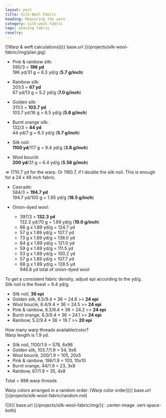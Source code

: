 ```yaml
---
layout: post
title: Silk-Wool Fabric
heading: Measuring the yarn
category: silk-wool-fabric
tags: weaving fabric
ravelry: 
---
```

![Warp & weft calculations]({{ base.url }}/projects/silk-wool-fabric/img/plan.jpg) 

- Pink & rainbow silk:   
  590/3 = **196 yd**   
  196 yd/31 g = 6.3 yd/g (**5.7 g/inch**)

- Rainbow silk:   
  201/3 = **67 yd**   
  67 yd/13 g = 5.2 yd/g (**7.0 g/inch**)
  
- Golden silk:   
  311/3 = **103.7 yd**   
  103.7 yd/16 g = 6.5 yd/g (**5.6 g/inch**)
  
- Burnt orange silk:   
  132/3 = **44 yd**   
  44 yd/7 g = 6.3 yd/g (**5.7 g/inch**)
  
- Silk noil:   
  **1100 yd**/117 g = 9.4 yd/g (**3.8 g/inch**)
  
- Wool bouclé:   
  **200 yd**/31 g = 6.4 yd/g (**5.58 g/inch**)
  
=> 1710.7 yd for the warp. Or 1160.7, if I double the silk noil. This is enough for a 24 x 48 inch fabric.
  
- Cascade:   
  584/3 = **194.7 yd**   
  194.7 yd/100 g = 1.95 yd/g (**18.5 g/inch**)
  
- Onion-dyed wool:   
  * 397/3 = **132.3 yd**  
    132.3 yd/70 g = 1.89 yd/g (**19.0 g/inch**)  
  * 66 g x 1.89 yd/g = 124.7 yd  
  * 57 g x 1.89 yd/g = 107.7 yd  
  * 73 g x 1.89 yd/g = 138.0 yd  
  * 64 g x 1.89 yd/g = 121.0 yd  
  * 59 g x 1.89 yd/g = 111.5 yd  
  * 53 g x 1.89 yd/g = 100.2 yd  
  * 57 g x 1.89 yd/g = 107.7 yd  
  * 68 g x 1.89 yd/g = 128.5 yd  
  946.8 yd total of onion-dyed wool

To get a consistent fabric density, adjust epi according to the yd/g.  
Silk noil is the finest = 9.4 yd/g.

- Silk noil, **36 epi**
- Golden silk, 6.5/9.4 * 36 = 24.8 >> **24 epi**
- Wool bouclé, 6.4/9.4 * 36 = 24.5 >> **24 epi**
- Pink & rainbow, 6.3/9.4 * 36 = 24.2 >> **24 epi**
- Burnt orange, 6.3/9.4 * 36 = 24.1 >> **24 epi**
- Rainbow, 5.2/9.4 * 36 = 19.7 >> **20 epi**

How many warp threads available/color?  
Warp length is 1.9 yd.

- Silk noil, 1100/1.9 = 578, 6x96  
- Golden silk, 103.7/1.9 = 54, 9x6
- Wool bouclé, 200/1.9 = 105, 20x5
- Pink & rainbow, 196/1.9 = 103, 10x10
- Burnt orange, 44/1.9 = 23, 3x8
- Rainbow, 67/1.9 = 35, 4x8

Total = 898 warp threads  

Warp colors arranged in a random order: [Warp color order]({{ base.url }}/projects/silk-wool-fabric/random.md)




![]({{ base.url }}/projects/silk-wool-fabric/img/){: .center-image .vert-space-both} 
